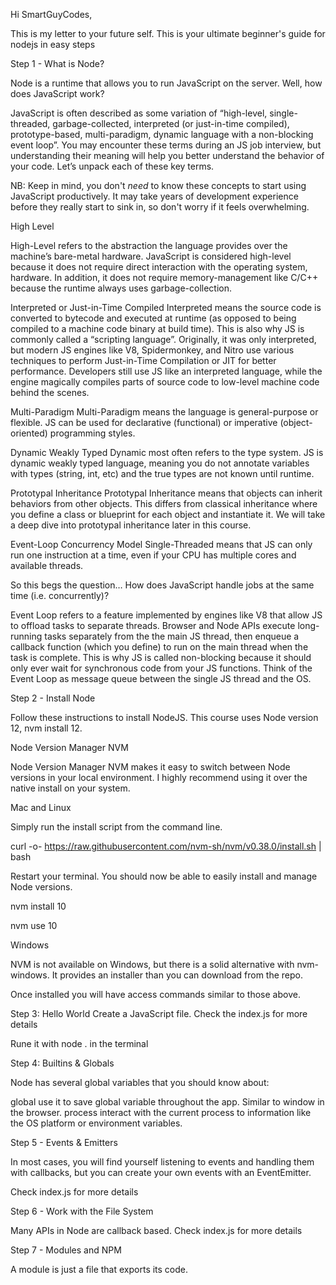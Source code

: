 Hi SmartGuyCodes,

This is my letter to your future self. This is your ultimate beginner's guide for nodejs in easy steps

Step 1 - What is Node?

Node is a runtime that allows you to run JavaScript on the server. Well, how does JavaScript work?

JavaScript is often described as some variation of “high-level, single-threaded, garbage-collected, interpreted (or just-in-time compiled), prototype-based, multi-paradigm, dynamic language with a non-blocking event loop”. You may encounter these terms during an JS job interview, but understanding their meaning will help you better understand the behavior of your code. Let’s unpack each of these key terms.

NB:
Keep in mind, you don't *need* to know these concepts to start using JavaScript productively. It may take years of development experience before they really start to sink in, so don't worry if it feels overwhelming.

High Level

High-Level refers to the abstraction the language provides over the machine’s bare-metal hardware. JavaScript is considered high-level because it does not require direct interaction with the operating system, hardware. In addition, it does not require memory-management like C/C++ because the runtime always uses garbage-collection.

Interpreted or Just-in-Time Compiled
Interpreted means the source code is converted to bytecode and executed at runtime (as opposed to being compiled to a machine code binary at build time). This is also why JS is commonly called a “scripting language”. Originally, it was only interpreted, but modern JS engines like V8, Spidermonkey, and Nitro use various techniques to perform Just-in-Time Compilation or JIT for better performance. Developers still use JS like an interpreted language, while the engine magically compiles parts of source code to low-level machine code behind the scenes.

Multi-Paradigm
Multi-Paradigm means the language is general-purpose or flexible. JS can be used for declarative (functional) or imperative (object-oriented) programming styles.

Dynamic Weakly Typed
Dynamic most often refers to the type system. JS is dynamic weakly typed language, meaning you do not annotate variables with types (string, int, etc) and the true types are not known until runtime.

Prototypal Inheritance
Prototypal Inheritance means that objects can inherit behaviors from other objects. This differs from classical inheritance where you define a class or blueprint for each object and instantiate it. We will take a deep dive into prototypal inheritance later in this course.

Event-Loop Concurrency Model
Single-Threaded means that JS can only run one instruction at a time, even if your CPU has multiple cores and available threads.

So this begs the question… How does JavaScript handle jobs at the same time (i.e. concurrently)?

Event Loop refers to a feature implemented by engines like V8 that allow JS to offload tasks to separate threads. Browser and Node APIs execute long-running tasks separately from the the main JS thread, then enqueue a callback function (which you define) to run on the main thread when the task is complete. This is why JS is called non-blocking because it should only ever wait for synchronous code from your JS functions. Think of the Event Loop as message queue between the single JS thread and the OS.

Step 2 - Install Node

Follow these instructions to install NodeJS. This course uses Node version 12, nvm install 12.

Node Version Manager NVM

Node Version Manager NVM makes it easy to switch between Node versions in your local environment. I highly recommend using it over the native install on your system.

Mac and Linux

Simply run the install script from the command line.

curl -o- https://raw.githubusercontent.com/nvm-sh/nvm/v0.38.0/install.sh | bash

Restart your terminal. You should now be able to easily install and manage Node versions.

nvm install 10

nvm use 10

Windows

NVM is not available on Windows, but there is a solid alternative with nvm-windows. It provides an installer than you can download from the repo. 

Once installed you will have access commands similar to those above.

Step 3: Hello World
Create a JavaScript file. Check the index.js for more details

Rune it with node .  in the terminal

Step 4: Builtins & Globals

Node has several global variables that you should know about:

global use it to save global variable throughout the app. Similar to window in the browser.
process interact with the current process to information like the OS platform or environment variables.

Step 5 - Events & Emitters

In most cases, you will find yourself listening to events and handling them with callbacks, but you can create your own events with an EventEmitter.

Check index.js for more details

Step 6 - Work with the File System

Many APIs in Node are callback based. Check index.js for more details

Step 7 - Modules and NPM

A module is just a file that exports its code.